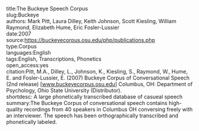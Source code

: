 title:The Buckeye Speech Corpus  
slug:Buckeye  
authors: Mark Pitt, Laura Dilley, Keith Johnson, Scott Kiesling, William Raymond, Elizabeth Hume, Eric Fosler-Lussier  
date:2007  
source:https://buckeyecorpus.osu.edu/php/publications.php  
type:Corpus  
languages:English  
tags:English, Transcriptions, Phonetics  
open_access:yes  
citation:Pitt, M.A., Dilley, L., Johnson, K., Kiesling, S., Raymond, W., Hume, E. and Fosler-Lussier, E. (2007) Buckeye Corpus of Conversational Speech (2nd release) [www.buckeyecorpus.osu.edu] Columbus, OH: Department of Psychology, Ohio State University (Distributor).  
shortdesc: A large phonetically transcribed database of casueal speech  
summary:The Buckeye Corpus of conversational speech contains high-quality recordings from 40 speakers in Columbus OH conversing freely with an interviewer. The speech has been orthographically transcribed and phonetically labeled. 
